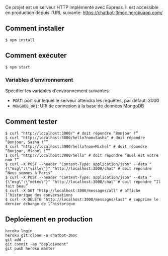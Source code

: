 Ce projet est un serveur HTTP implémenté avec Express.
Il est accessible en production depuis l'URL suivante: https://chatbot-3moc.herokuapp.com/
## Comment installer
```
$ npm install
```
## Comment exécuter
```
$ npm start
```
### Variables d'environnement
Spécifier les variables d'environnement suivantes:
- `PORT`: port sur lequel le serveur attendra les requêtes, par défaut: 3000
- `MONGODB_URI`: URI de connexion à la base de données MongoDB
## Comment tester
```
$ curl "http://localhost:3000/" # doit répondre “Bonjour !”
$ curl "http://localhost:3000/hello?nom=Sasha" # doit répondre “Bonjour, Sasha !””
$ curl "http://localhost:3000/hello?nom=Michel" # doit répondre “Bonjour, Michel !””
$ curl "http://localhost:3000/hello" # doit répondre “Quel est votre nom ?”
$ curl -X POST --header "Content-Type: application/json" --data "{\"msg\":\"ville\"}" "http://localhost:3000/chat" # doit répondre “Nous sommes à Paris”
$ curl -X POST --header "Content-Type: application/json" --data "{\"msg\":\"météo\"}" "http://localhost:3000/chat" # doit répondre “Il fait beau”
$ curl -X GET "http://localhost:3000/messages/all" # affiche l’historique des conversations
$ curl -X DELETE "http://localhost:3000/messages/last" # supprime le dernier échange de l’historique
```
## Deploiement en production
```
heroku login
heroku git:clone -a chatbot-3moc
git add .
git commit -am "deploiement"
git push heroku master
```